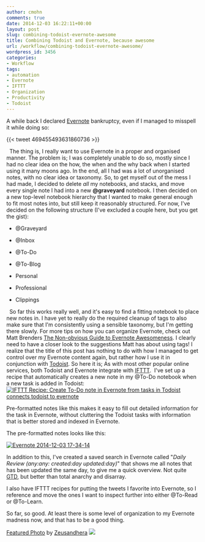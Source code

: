 ```yaml
---
author: cmohn
comments: true
date: 2014-12-03 16:22:11+00:00
layout: post
slug: combining-todoist-evernote-awesome
title: Combining Todoist and Evernote, because awesome
url: /workflow/combining-todoist-evernote-awesome/
wordpress_id: 3456
categories:
- Workflow
tags:
- automation
- Evernote
- IFTTT
- Organization
- Productivity
- Todoist
---
```


A while back I declared [Evernote](http://evernote.com) bankruptcy, even if I managed to misspell it while doing so:


{{< tweet 469455493631860736 >}}


<!--more-->


  The thing is, I really want to use Evernote in a proper and organised manner. The problem is; I was completely unable to do so, mostly since I had no clear idea on the how, the when and the why back when I started using it many moons ago. In the end, all I had was a lot of unorganised notes, with no clear idea or taxonomy. So, to get myself out of the mess I had made, I decided to delete _all_ my notebooks, and stacks, and move every single note I had into a new **@graveyard** notebook. I then decided on a new top-level notebook hierarchy that I wanted to make general enough to fit most notes into, but still keep it reasonably structured. For now, I've decided on the following structure (I've excluded a couple here, but you get the gist):





  * @Graveyard


  * @Inbox


  * @To-Do


  * @To-Blog


  * Personal


  * Professional


  * Clippings





  So far this works really well, and it's easy to find a fitting notebook to place new notes in. I have yet to really do the required cleanup of tags to also make sure that I'm consistently using a sensible taxonomy, but I'm getting there slowly. For more tips on how you can organize Evernote, check out Matt Brenders [The Non-obvious Guide to Evernote Awesomeness](http://neckbeardinfluence.com/the-non-obvious-guide-to-evernote-awesomeness/?utm_campaign=the-non-obvious-guide-to-evernote-awesomeness&utm_medium=twitter&utm_source=twitter). I clearly need to have a closer look to the suggestions Matt has about using tags! I realize that the title of this post has nothing to do with how I managed to get control over my Evernote content again, but rather how I use it in conjunction with [Todoist](https://todoist.com/). So here it is; As with most other popular online services, both Todoist and Evernote integrate with [IFTTT](https://ifttt.com/).  I've set up a recipe that automatically creates a new note in my @To-Do notebook when a new task is added in Todoist: [![IFTTT Recipe: Create To-Do note in Evernote from tasks in Todoist connects todoist to evernote](https://ifttt.com/recipe_embed_img/225874)](https://ifttt.com/view_embed_recipe/225874-create-to-do-note-in-evernote-from-tasks-in-todoist)

Pre-formatted notes like this makes it easy to fill out detailed information for the task in Evernote, without cluttering the Todoist tasks with information that is better stored and indexed in Evernote.

The pre-formatted notes looks like this:

[![Evernote 2014-12-03 17-34-14](http://vninja.net/wordpress/wp-content/uploads/2014/12/Evernote-2014-12-03-17-34-14-300x110.png)](http://vninja.net/wordpress/wp-content/uploads/2014/12/Evernote-2014-12-03-17-34-14.png)



In addition to this, I've created a saved search in Evernote called "_Daily Review (any:any: created:day updated:day)_" that shows me all notes that has been updated the same day, to give me a quick overview. Not quite [GTD](http://en.wikipedia.org/wiki/Getting_Things_Done), but better than total anarchy and disarray.

I also have IFTTT recipes for putting the tweets I favorite into Evernote, so I reference and move the ones I want to inspect further into either @To-Read or @To-Learn.

So far, so good. At least there is some level of organization to my Evernote madness now, and that has to be a good thing.

[Featured Photo](http://wpinject.com/) by [Zeusandhera](http://www.flickr.com/photos/55476234@N00/2112069242) [![](http://vninja.net/wordpress/wp-content/plugins/wp-inject/images/cc.png)](http://creativecommons.org/licenses/by-sa/2.0/)
